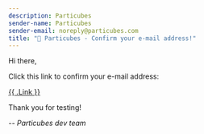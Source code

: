```yaml
---
description: Particubes
sender-name: Particubes
sender-email: noreply@particubes.com
title: "🔑 Particubes - Confirm your e-mail address!"
---
```


Hi there,

Click this link to confirm your e-mail address:

<a clicktracking=off href="{{ .Link }}">{{ .Link }}</a>

Thank you for testing!

*-- Particubes dev team*
